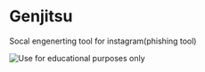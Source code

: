 # Genjitsu
Socal engenerting tool for instagram(phishing tool)

![Use for educational purposes only](https://64.media.tumblr.com/7bc0f78dfec41ffda995a9bae1f7c7ba/tumblr_osszmdNpUL1vz54q7o2_540.gifv)
